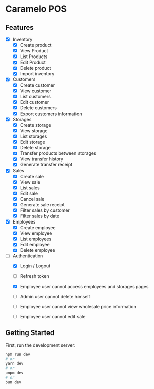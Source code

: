 # Caramelo POS

## Features

- [x] Inventory
  - [x] Create product
  - [x] View Product
  - [x] List Products
  - [x] Edit Product
  - [x] Delete product
  - [x] Import inventory
- [x] Customers
  - [x] Create customer
  - [x] View customer
  - [x] List customers
  - [x] Edit customer
  - [x] Delete customers
  - [x] Export customers information
- [x] Storages
  - [x] Create storage
  - [x] View storage
  - [x] List storages
  - [x] Edit storage
  - [x] Delete storage
  - [x] Transfer products between storages
  - [x] View transfer history
  - [x] Generate transfer receipt
- [x] Sales
  - [x] Create sale
  - [x] View sale
  - [x] List sales
  - [x] Edit sale
  - [x] Cancel sale
  - [x] Generate sale receipt
  - [x] Filter sales by customer
  - [x] Filter sales by date
- [x] Employees
  - [x] Create employee
  - [x] View employee
  - [x] List employees
  - [x] Edit employee
  - [x] Delete employee
- [ ] Authentication
	- [x] Login / Logout
	- [ ] Refresh token
	- [x] Employee user cannot access employees and storages pages
	- [ ] Admin user cannot delete himself
	- [ ] Employee user cannot view wholesale price information
	- [ ] Employee user cannot edit sale
	

## Getting Started

First, run the development server:

```bash
npm run dev
# or
yarn dev
# or
pnpm dev
# or
bun dev
```
